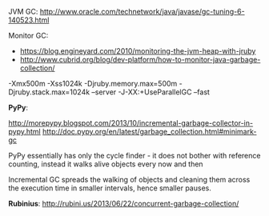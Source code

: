 JVM GC:
http://www.oracle.com/technetwork/java/javase/gc-tuning-6-140523.html

Monitor GC:
* https://blog.engineyard.com/2010/monitoring-the-jvm-heap-with-jruby
* http://www.cubrid.org/blog/dev-platform/how-to-monitor-java-garbage-collection/

-Xmx500m -Xss1024k -Djruby.memory.max=500m -Djruby.stack.max=1024k
–server -J-XX:+UseParallelGC –fast

__PyPy__:

http://morepypy.blogspot.com/2013/10/incremental-garbage-collector-in-pypy.html
http://doc.pypy.org/en/latest/garbage_collection.html#minimark-gc

PyPy essentially has only the cycle finder - it does not bother with reference counting, instead it walks alive objects every now and then

Incremental GC spreads the walking of objects and cleaning them across the execution time in smaller intervals, hence smaller pauses.

__Rubinius__:
http://rubini.us/2013/06/22/concurrent-garbage-collection/
